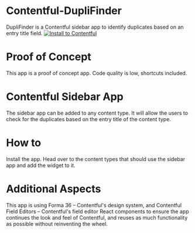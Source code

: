 
# Contentful-DupliFinder
DupliFinder is a Contentful sidebar app to identify duplicates based on an entry title field. [![Install to Contentful](https://www.ctfstatic.com/button/install-small.svg)](https://app.contentful.com/deeplink?link=apps&id=6BxCfQxAPhfJvzXLM2Lptn)

# Proof of Concept 
This app is a proof of concept app. Code quality is low, shortcuts included.

# Contentful Sidebar App
The sidebar app can be added to any content type. It will allow the users to check for the duplicates based on the entry title of the content type.

# How to
Install the app. Head over to the content types that should use the sidebar app and add the widget to it. 

# Additional Aspects
This app is using Forma 36 – Contentful's design system, and Contentful Field Editors – Contentful's field editor React components to ensure the app continues the look and feel of Contentful, and reuses as much functionality as possible without reinventing the wheel.

